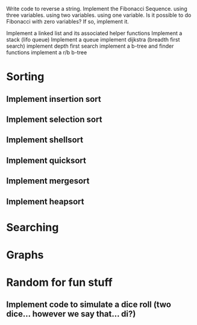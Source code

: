 


Write code to reverse a string. 
Implement the Fibonacci Sequence.
    using three variables.
    using two variables.
    using one variable.
    Is it possible to do Fibonacci with zero variables? If so, implement it. 

Implement a linked list and its associated helper functions
Implement a stack (lifo queue)
Implement a queue
implement dijkstra (breadth first search)
implement depth first search
implement a b-tree and finder functions
implement a r/b b-tree

# Sorting
## Implement insertion sort
## Implement selection sort
## Implement shellsort
## Implement quicksort
## Implement mergesort
## Implement heapsort

# Searching


# Graphs


# Random for fun stuff
## Implement code to simulate a dice roll (two dice... however we say that... di?)
